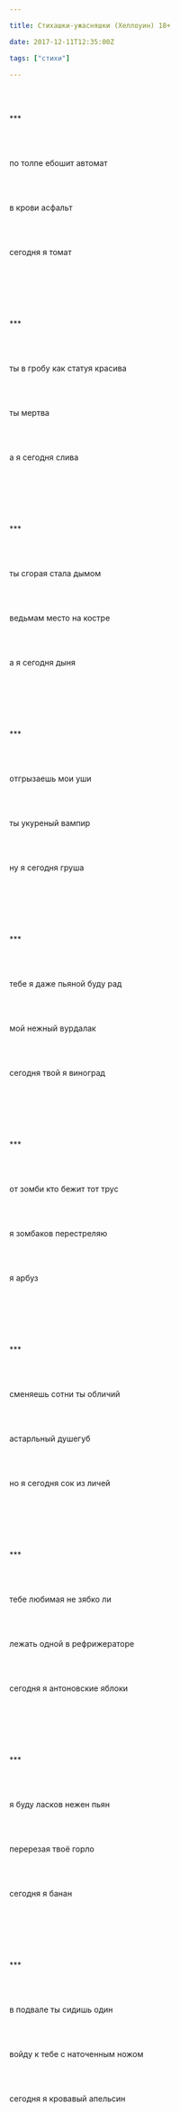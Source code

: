 ```yaml
---

title: Стихашки-ужасняшки (Хеллоуин) 18+

date: 2017-12-11T12:35:00Z

tags: ["стихи"]

---
```


<br/><br/>

\*\*\*

<br/><br/>

по толпе ебошит автомат

<br/><br/>

в крови асфальт

<br/><br/>

сегодня я томат

<br/><br/>



<br/><br/>

\*\*\*

<br/><br/>

ты в гробу как статуя красива

<br/><br/>

ты мертва

<br/><br/>

а я сегодня слива

<br/><br/>



<br/><br/>

\*\*\*

<br/><br/>

ты сгорая стала дымом

<br/><br/>

ведьмам место на костре

<br/><br/>

а я сегодня дыня

<br/><br/>



<br/><br/>

\*\*\*

<br/><br/>

отгрызаешь мои уши

<br/><br/>

ты укуреный вампир

<br/><br/>

ну я сегодня груша

<br/><br/>



<br/><br/>

\*\*\*

<br/><br/>

тебе я даже пьяной буду рад

<br/><br/>

мой нежный вурдалак

<br/><br/>

сегодня твой я виноград

<br/><br/>



<br/><br/>

\*\*\*

<br/><br/>

от зомби кто бежит тот трус

<br/><br/>

я зомбаков перестреляю

<br/><br/>

я арбуз

<br/><br/>



<br/><br/>

\*\*\*

<br/><br/>

сменяешь сотни ты обличий

<br/><br/>

астарльный душегуб

<br/><br/>

но я сегодня сок из личей

<br/><br/>



<br/><br/>

\*\*\*

<br/><br/>

тебе любимая не зябко ли

<br/><br/>

лежать одной в рефрижераторе

<br/><br/>

сегодня я антоновские яблоки

<br/><br/>



<br/><br/>

\*\*\*

<br/><br/>

я буду ласков нежен пьян

<br/><br/>

перерезая твоё горло

<br/><br/>

сегодня я банан

<br/><br/>



<br/><br/>

\*\*\*

<br/><br/>

в подвале ты сидишь один

<br/><br/>

войду к тебе с наточенным ножом

<br/><br/>

сегодня я кровавый апельсин